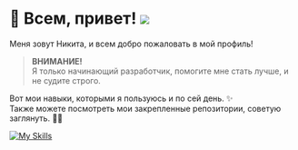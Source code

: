 # 👋 Всем, привет! ![](https://komarev.com/ghpvc/?username=Maatarashiii&color=brightgreen&style=flat)
Меня зовут Никита, и всем добро пожаловать в мой профиль!

> **ВНИМАНИЕ!** <br>
> Я только начинающий разработчик, помогите мне стать лучше, и не судите строго.

Вот мои навыки, которыми я пользуюсь и по сей день. ✨ <br>
Также можете посмотреть мои закрепленные репозитории, советую заглянуть. 📌👀

[![My Skills](https://skillicons.dev/icons?i=html,css,js,figma,vscode&theme=light)](https://skillicons.dev)